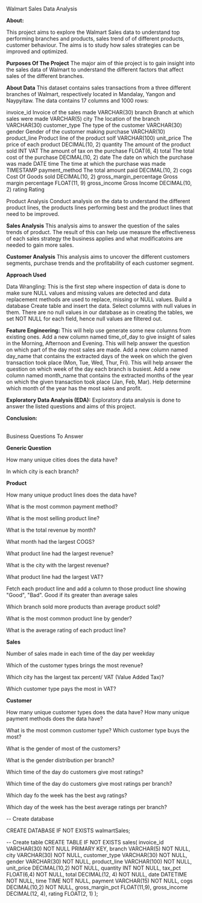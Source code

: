 
Walmart Sales Data Analysis

**About:**

This project aims to explore the Walmart Sales data to understand top performing branches and products, sales trend of of different products, customer behaviour. The aims is to study how sales strategies can be improved and optimized.


**Purposes Of The Project**
The major aim of thie project is to gain insight into the sales data of Walmart to understand the different factors that affect sales of the different branches.

**About Data**
This dataset contains sales transactions from a three different branches of Walmart, respectively located in Mandalay, Yangon and Naypyitaw. The data contains 17 columns and 1000 rows:


invoice_id	     Invoice of the sales made	        VARCHAR(30)
branch	         Branch at which sales were made	   VARCHAR(5)
city	           The location of the branch	        VARCHAR(30)
customer_type	       The type of the customer	       VARCHAR(30)
gender	         Gender of the customer making purchase	VARCHAR(10)
product_line         Product line of the product solf	VARCHAR(100)
unit_price	            The price of each product	DECIMAL(10, 2)
quantity	                  The amount of the product sold	INT
VAT	              The amount of tax on the purchase	FLOAT(6, 4)
total	        The total cost of the purchase	DECIMAL(10, 2)
date	         The date on which the purchase was made	DATE
time	            The time at which the purchase was made	TIMESTAMP
payment_method	     The total amount paid	DECIMAL(10, 2)
cogs	           Cost Of Goods sold	DECIMAL(10, 2)
gross_margin_percentage	  Gross margin percentage	FLOAT(11, 9)
gross_income	   Gross Income	    DECIMAL(10, 2)
rating	      Rating

Product Analysis
Conduct analysis on the data to understand the different product lines, the products lines performing best and the product lines that need to be improved.

**Sales Analysis**
This analysis aims to answer the question of the sales trends of product. The result of this can help use measure the effectiveness of each sales strategy the business applies and what modificatoins are needed to gain more sales.

**Customer Analysis**
This analysis aims to uncover the different customers segments, purchase trends and the profitability of each customer segment.

**Approach Used**

Data Wrangling: This is the first step where inspection of data is done to make sure NULL values and missing values are detected and data replacement methods are used to replace, missing or NULL values.
Build a database
Create table and insert the data.
Select columns with null values in them. There are no null values in our database as in creating the tables, we set NOT NULL for each field, hence null values are filtered out.

**Feature Engineering:**  This will help use generate some new columns from existing ones.
Add a new column named time_of_day to give insight of sales in the Morning, Afternoon and Evening. This will help answer the question on which part of the day most sales are made.
Add a new column named day_name that contains the extracted days of the week on which the given transaction took place (Mon, Tue, Wed, Thur, Fri). This will help answer the question on which week of the day each branch is busiest.
Add a new column named month_name that contains the extracted months of the year on which the given transaction took place (Jan, Feb, Mar). Help determine which month of the year has the most sales and profit.

**Exploratory Data Analysis (EDA):** Exploratory data analysis is done to answer the listed questions and aims of this project.

**Conclusion:**

<br>Business Questions To Answer</br>

**Generic Question**

How many unique cities does the data have?

In which city is each branch?

**Product**

How many unique product lines does the data have?

What is the most common payment method?

What is the most selling product line?

What is the total revenue by month?

What month had the largest COGS?

What product line had the largest revenue?

What is the city with the largest revenue?

What product line had the largest VAT?

Fetch each product line and add a column to those product line showing "Good", "Bad". Good if its greater than average sales

Which branch sold more products than average product sold?

What is the most common product line by gender?

What is the average rating of each product line?

**Sales**

Number of sales made in each time of the day per weekday

Which of the customer types brings the most revenue?

Which city has the largest tax percent/ VAT (Value Added Tax)?

Which customer type pays the most in VAT?

**Customer**

How many unique customer types does the data have?
How many unique payment methods does the data have?

What is the most common customer type?
Which customer type buys the most?

What is the gender of most of the customers?

What is the gender distribution per branch?

Which time of the day do customers give most ratings?

Which time of the day do customers give most ratings per branch?

Which day fo the week has the best avg ratings?

Which day of the week has the best average ratings per branch?



-- Create database

CREATE DATABASE IF NOT EXISTS walmartSales;

-- Create table
CREATE TABLE IF NOT EXISTS sales(
	invoice_id VARCHAR(30) NOT NULL PRIMARY KEY,
    branch VARCHAR(5) NOT NULL,
    city VARCHAR(30) NOT NULL,
    customer_type VARCHAR(30) NOT NULL,
    gender VARCHAR(30) NOT NULL,
    product_line VARCHAR(100) NOT NULL,
    unit_price DECIMAL(10,2) NOT NULL,
    quantity INT NOT NULL,
    tax_pct FLOAT(6,4) NOT NULL,
    total DECIMAL(12, 4) NOT NULL,
    date DATETIME NOT NULL,
    time TIME NOT NULL,
    payment VARCHAR(15) NOT NULL,
    cogs DECIMAL(10,2) NOT NULL,
    gross_margin_pct FLOAT(11,9),
    gross_income DECIMAL(12, 4),
    rating FLOAT(2, 1)
);



